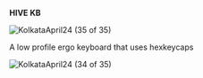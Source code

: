 **HIVE KB**

![KolkataApril24 (35 of 35)](https://github.com/Nisha51/HiveKB/assets/83477323/e9973a6a-60f6-4e40-b27b-609cfcdad10f)

A low profile ergo keyboard that uses hexkeycaps

![KolkataApril24 (34 of 35)](https://github.com/Nisha51/HiveKB/assets/83477323/df336a9c-845d-433c-aafb-dfcb22d49140)
